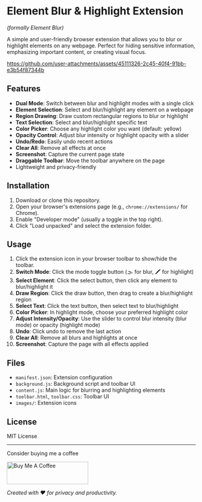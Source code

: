 # Element Blur & Highlight Extension

_(formally Element Blur)_

A simple and user-friendly browser extension that allows you to blur or highlight elements on any webpage. Perfect for hiding sensitive information, emphasizing important content, or creating visual focus.

https://github.com/user-attachments/assets/45111326-2c45-40f4-91bb-e3b54f87344b



## Features
- **Dual Mode**: Switch between blur and highlight modes with a single click
- **Element Selection**: Select and blur/highlight any element on a webpage
- **Region Drawing**: Draw custom rectangular regions to blur or highlight
- **Text Selection**: Select and blur/highlight specific text
- **Color Picker**: Choose any highlight color you want (default: yellow)
- **Opacity Control**: Adjust blur intensity or highlight opacity with a slider
- **Undo/Redo**: Easily undo recent actions
- **Clear All**: Remove all effects at once
- **Screenshot**: Capture the current page state
- **Draggable Toolbar**: Move the toolbar anywhere on the page
- Lightweight and privacy-friendly

## Installation
1. Download or clone this repository. 
2. Open your browser's extensions page (e.g., `chrome://extensions/` for Chrome).
3. Enable "Developer mode" (usually a toggle in the top right).
4. Click "Load unpacked" and select the extension folder.

## Usage
1. Click the extension icon in your browser toolbar to show/hide the toolbar.
2. **Switch Mode**: Click the mode toggle button (🌫️ for blur, 🖍️ for highlight)
3. **Select Element**: Click the select button, then click any element to blur/highlight it
4. **Draw Region**: Click the draw button, then drag to create a blur/highlight region
5. **Select Text**: Click the text button, then select text to blur/highlight
6. **Color Picker**: In highlight mode, choose your preferred highlight color
7. **Adjust Intensity/Opacity**: Use the slider to control blur intensity (blur mode) or opacity (highlight mode)
8. **Undo**: Click undo to remove the last action
9. **Clear All**: Remove all blurs and highlights at once
10. **Screenshot**: Capture the page with all effects applied

## Files
- `manifest.json`: Extension configuration
- `background.js`: Background script and toolbar UI
- `content.js`: Main logic for blurring and highlighting elements
- `toolbar.html`, `toolbar.css`: Toolbar UI
- `images/`: Extension icons

## License
MIT License

---

Consider buying me a coffee

<a href="https://www.buymeacoffee.com/hongvin" target="_blank">
<img src="https://cdn.buymeacoffee.com/buttons/v2/default-yellow.png" alt="Buy Me A Coffee" style="height: 60px !important;width: 217px !important;" />
</a>

*Created with ❤️ for privacy and productivity.*
